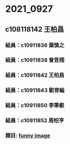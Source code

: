 # 2021_0927
## c108118142 王柏昌
### 組員：c10911836 葉慎之
### 組員：c10911838 曾昱翔
### 組員：c10911842 王柏昌
### 組員：c10911843 劉育綸
### 組員：c10911850 李秉叡
### 組員：c10911852 周柏亨
### 題目: [funny image](https://static.wikia.nocookie.net/jerma-lore/images/e/e3/JermaSus.jpg/revision/latest?cb=20201206225609)
